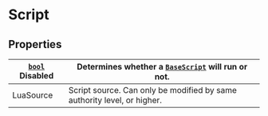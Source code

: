 # Script

## Properties

| [`bool`](script-dynamics.md)  Disabled | Determines whether a [`BaseScript`](script-dynamics.md) will run or not. |
| -------------------------------------- | ------------------------------------------------------------------------ |
|  LuaSource                             | Script source. Can only be modified by same authority level, or higher.  |

